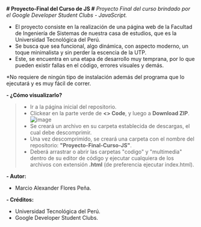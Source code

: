 **# Proyecto-Final del Curso de JS #**
*Proyecto Final del curso brindado por el Google Developer Student Clubs - JavaScript.*

- El proyecto consiste en la realización de una página web de la Facultad de Ingeniería de Sistemas de nuestra casa de estudios, que es la Universidad Tecnológica del Perú.
- Se busca que sea funcional, algo dinámica, con aspecto moderno, un toque minimalista y sin perder la escencia de la UTP.
- Este, se encuentra en una etapa de desarrollo muy temprana, por lo que pueden existir fallas en el código, errores visuales y demás.


*No requiere de ningún tipo de instalación además del programa que lo ejecutará y es muy fácil de correr.

**- ¿Cómo visualizarlo?**
> - Ir a la página inicial del repositorio.
> - Clickear en la parte verde de **<> Code**, y luego a **Download ZIP**.
![image](https://github.com/bug4rcio/bug4rcio.github.io/assets/131096504/d1005857-a9ed-4440-b833-be63604c6dcd)
> - Se creará un archivo en su carpeta establecida de descargas, el cual debe descomprimir.
> - Una vez descomprimido, se creará una carpeta con el nombre del repositorio: **"Proyecto-Final-Curso-JS"**.
> - Deberá arrastrar o abrir las carpetas "codigo" y "multimedia" dentro de su editor de código y ejecutar cualquiera de los archivos con extensión **.html** (de preferencia ejecutar index.html).


**- Autor:**
- Marcio Alexander Flores Peña.

**- Créditos:**
- Universidad Tecnológica del Perú.
- Google Developer Student Clubs.
